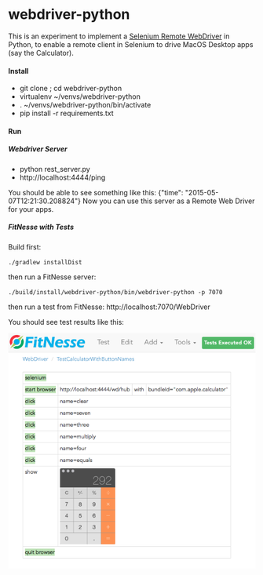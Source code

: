 webdriver-python
================

This is an experiment to implement a [Selenium Remote WebDriver](https://code.google.com/p/selenium/wiki/JsonWireProtocol) in Python, to enable a remote
client in Selenium to drive MacOS Desktop apps (say the Calculator).

#### Install

* git clone <this repo>; cd webdriver-python
* virtualenv ~/venvs/webdriver-python
* . ~/venvs/webdriver-python/bin/activate
* pip install -r requirements.txt


#### Run

##### Webdriver Server
* python rest_server.py
* http://localhost:4444/ping

You should be able to see something like this: {"time": "2015-05-07T12:21:30.208824"}
Now you can use this server as a Remote Web Driver for your apps.

##### FitNesse with Tests
Build first:
```
./gradlew installDist
```
then run a FitNesse server:
```
./build/install/webdriver-python/bin/webdriver-python -p 7070
```

then run a test from FitNesse: http://localhost:7070/WebDriver

You should see test results like this:

![FitNesse - Calculator](fitnesse.png)